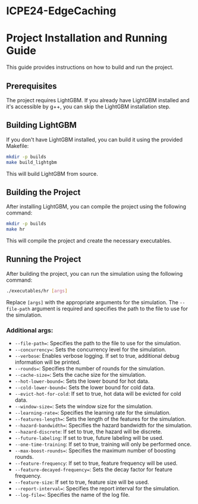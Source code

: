 # ICPE24-EdgeCaching

# Project Installation and Running Guide

This guide provides instructions on how to build and run the project.

## Prerequisites

The project requires LightGBM. If you already have LightGBM installed and it's accessible by g++, you can skip the LightGBM installation step.

## Building LightGBM

If you don't have LightGBM installed, you can build it using the provided Makefile:

```bash
mkdir -p builds
make build_lightgbm
```

This will build LightGBM from source.

## Building the Project

After installing LightGBM, you can compile the project using the following command:

```bash
mkdir -p builds
make hr
```

This will compile the project and create the necessary executables.

## Running the Project

After building the project, you can run the simulation using the following command:

```bash
./executables/hr [args]
```

Replace `[args]` with the appropriate arguments for the simulation. The `--file-path` argument is required and specifies the path to the file to use for the simulation.

### Additional args:

- `--file-path=`: Specifies the path to the file to use for the simulation.
- `--concurrency=`: Sets the concurrency level for the simulation.
- `--verbose`: Enables verbose logging. If set to true, additional debug information will be printed.
- `--rounds=`: Specifies the number of rounds for the simulation.
- `--cache-size=`: Sets the cache size for the simulation.
- `--hot-lower-bound=`: Sets the lower bound for hot data.
- `--cold-lower-bound=`: Sets the lower bound for cold data.
- `--evict-hot-for-cold`: If set to true, hot data will be evicted for cold data.
- `--window-size=`: Sets the window size for the simulation.
- `--learning-rate=`: Specifies the learning rate for the simulation.
- `--features-length=`: Sets the length of the features for the simulation.
- `--hazard-bandwidth=`: Specifies the hazard bandwidth for the simulation.
- `--hazard-discrete`: If set to true, the hazard will be discrete.
- `--future-labeling`: If set to true, future labeling will be used.
- `--one-time-training`: If set to true, training will only be performed once.
- `--max-boost-rounds=`: Specifies the maximum number of boosting rounds.
- `--feature-frequency`: If set to true, feature frequency will be used.
- `--feature-decayed-frequency=`: Sets the decay factor for feature frequency.
- `--feature-size`: If set to true, feature size will be used.
- `--report-interval=`: Specifies the report interval for the simulation.
- `--log-file=`: Specifies the name of the log file.
```
